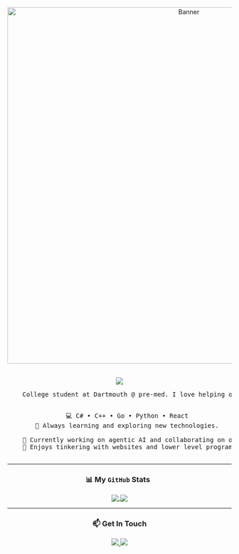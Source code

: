 <div align="center">

  <!-- Banner Image -->
  <p align="center">
    <img src="https://media.discordapp.net/attachments/1103870377211465818/1428120994735984670/imgbanner.png?ex=68f158d2&is=68f00752&hm=725d755dcbebe2a6a2a5bc108f5cc4e2700ccb8768c2ff5db9cb98c60f858aad&=&format=webp&quality=lossless&width=2400&height=800" alt="Banner" width="800px">
  </p>

  <br>

  <!-- Typing SVG -->
  <img src="https://readme-typing-svg.demolab.com?font=Inconsolata&weight=500&size=30&duration=4000&pause=1000&color=A7A459&center=true&vCenter=true&width=500&lines=Hello+there!+I'm+Darren.;I'm+a+software+developer.;Welcome+to+my+GitHub+profile."/>

  <br>
  
  <!-- About Me -->
  <pre>
    College student at Dartmouth @ pre-med. I love helping others out and being a leader in everything.
  </pre>
  <pre>
    💻 C# • C++ • Go • Python • React
    🌱 Always learning and exploring new technologies.
    
    🚀 Currently working on agentic AI and collaborating on open-source
    🔧 Enjoys tinkering with websites and lower level programming
  </pre>

  ---

  ### 📊 My `GitHub` Stats &nbsp;
  <p align="center">
    <a href="https://github.com/wdarrenww">
      <img align="center" src="https://github-readme-stats.vercel.app/api?username=wdarrenww&show_icons=true&hide_border=true&theme=dracula&rank_icon=github" />
    </a>
    <a href="https://github.com/wdarrenww">
      <img align="center" src="https://github-readme-stats.vercel.app/api/top-langs/?username=wdarrenww&layout=compact&hide_border=true&theme=dracula" />
    </a>
  </p>
  
  ---
  
  ### 📫 Get In Touch
  <p align="center">
    <a href="mailto:wwdarrenwei@gmail.com" target="_blank">
      <img src="https://img.shields.io/badge/gmail-%23D14836.svg?style=for-the-badge&logo=gmail&logoColor=white" />
    </a>
    <img src="https://img.shields.io/badge/discord-stitchsages-%235865F2.svg?style=for-the-badge&logo=discord&logoColor=white" />
  </p>

</div>
